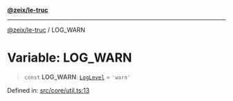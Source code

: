 [**@zeix/le-truc**](../README.md)

***

[@zeix/le-truc](../globals.md) / LOG\_WARN

# Variable: LOG\_WARN

> `const` **LOG\_WARN**: [`LogLevel`](../type-aliases/LogLevel.md) = `'warn'`

Defined in: [src/core/util.ts:13](https://github.com/zeixcom/ui-element/blob/e2d0534c92417874d64304e2f9afb7062e5cf6fa/src/core/util.ts#L13)

